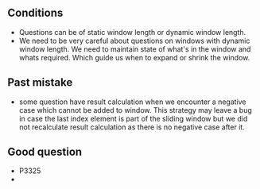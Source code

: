 ## Conditions
 - Questions can be of static window length or dynamic window length.
 - We need to be very careful about questions on windows with dynamic window length. We need to maintain state of what's in the window and whats required. Which guide us when to expand or shrink the window.

## Past mistake
 - some question have result calculation when we encounter a negative case which cannot be added to window. This strategy may leave a bug in case the last index element is part of the sliding window but we did not recalculate result calculation as there is no negative case after it.


## Good question
 - P3325
 - 
